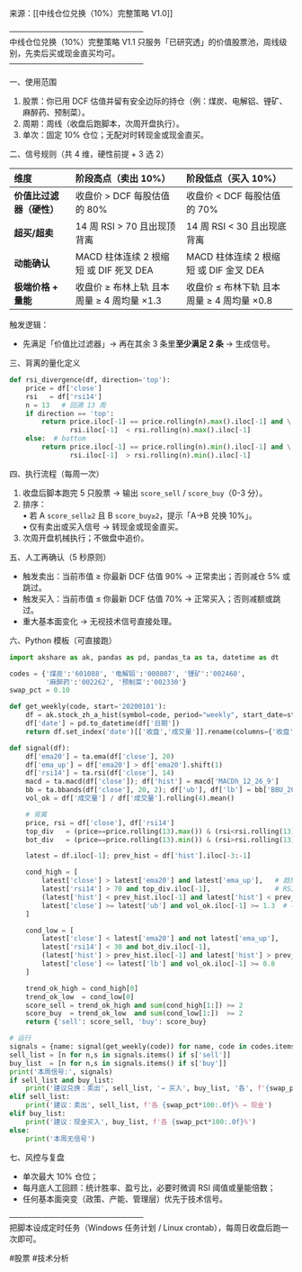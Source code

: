 来源：[[中线仓位兑换（10%）完整策略 V1.0]]

────────────────────────  
中线仓位兑换（10%）完整策略 V1.1
只服务「已研究透」的价值股票池，周线级别，先卖后买或现金直买均可。  
────────────────────────  

一、使用范围  
1. 股票：你已用 DCF 估值并留有安全边际的持仓（例：煤炭、电解铝、锂矿、麻醉药、预制菜）。  
2. 周期：周线（收盘后跑脚本，次周开盘执行）。  
3. 单次：固定 10% 仓位；无配对时转现金或现金直买。  

二、信号规则（共 4 维，硬性前提 + 3 选 2）  

| 维度             | 阶段高点（卖出 10%）                 | 阶段低点（买入 10%）                 |
| :------------- | :--------------------------- | :--------------------------- |
| **价值比过滤器（硬性）** | 收盘价 > DCF 每股估值的 80%          | 收盘价 < DCF 每股估值的 70%          |
| **超买/超卖**      | 14 周 RSI > 70 且出现顶背离         | 14 周 RSI < 30 且出现底背离         |
| **动能确认**       | MACD 柱体连续 2 根缩短 或 DIF 死叉 DEA | MACD 柱体连续 2 根缩短 或 DIF 金叉 DEA |
| **极端价格 + 量能**  | 收盘价 ≥ 布林上轨 且本周量 ≥ 4 周均量 ×1.3 | 收盘价 ≤ 布林下轨 且本周量 ≥ 4 周均量 ×0.8 |

触发逻辑：

- 先满足「价值比过滤器」→ 再在其余 3 条里**至少满足 2 条** → 生成信号。  



三、背离的量化定义  
```python
def rsi_divergence(df, direction='top'):
    price = df['close']
    rsi   = df['rsi14']
    n = 13   # 回溯 13 周
    if direction == 'top':
        return price.iloc[-1] == price.rolling(n).max().iloc[-1] and \
               rsi.iloc[-1]  < rsi.rolling(n).max().iloc[-1]
    else:  # bottom
        return price.iloc[-1] == price.rolling(n).min().iloc[-1] and \
               rsi.iloc[-1]  > rsi.rolling(n).min().iloc[-1]
```

四、执行流程（每周一次）  
1. 收盘后脚本跑完 5 只股票 → 输出 `score_sell` / `score_buy`（0-3 分）。  
2. 排序：  
   • 若 A `score_sell≥2` 且 B `score_buy≥2`，提示「A→B 兑换 10%」。  
   • 仅有卖出或买入信号 → 转现金或现金直买。  
3. 次周开盘机械执行；不做盘中追价。  

五、人工再确认（5 秒原则）  
- 触发卖出：当前市值 ≥ 你最新 DCF 估值 90% → 正常卖出；否则减仓 5% 或跳过。  
- 触发买入：当前市值 ≤ 你最新 DCF 估值 70% → 正常买入；否则减额或跳过。  
- 重大基本面变化 → 无视技术信号直接处理。  

六、Python 模板（可直接跑）  
```python
import akshare as ak, pandas as pd, pandas_ta as ta, datetime as dt

codes = {'煤炭':'601088', '电解铝':'000807', '锂矿':'002460',
         '麻醉药':'002262', '预制菜':'002330'}
swap_pct = 0.10

def get_weekly(code, start='20200101'):
    df = ak.stock_zh_a_hist(symbol=code, period="weekly", start_date=start, adjust="")
    df['date'] = pd.to_datetime(df['日期'])
    return df.set_index('date')[['收盘','成交量']].rename(columns={'收盘':'close'})

def signal(df):
    df['ema20'] = ta.ema(df['close'], 20)
    df['ema_up'] = df['ema20'] > df['ema20'].shift(1)
    df['rsi14'] = ta.rsi(df['close'], 14)
    macd = ta.macd(df['close']); df['hist'] = macd['MACDh_12_26_9']
    bb = ta.bbands(df['close'], 20, 2); df['ub'], df['lb'] = bb['BBU_20_2.0'], bb['BBL_20_2.0']
    vol_ok = df['成交量'] / df['成交量'].rolling(4).mean()

    # 背离
    price, rsi = df['close'], df['rsi14']
    top_div   = (price==price.rolling(13).max()) & (rsi<rsi.rolling(13).max())
    bot_div   = (price==price.rolling(13).min()) & (rsi>rsi.rolling(13).min())

    latest = df.iloc[-1]; prev_hist = df['hist'].iloc[-3:-1]

    cond_high = [
        latest['close'] > latest['ema20'] and latest['ema_up'],   # 趋势
        latest['rsi14'] > 70 and top_div.iloc[-1],                # RSI
        (latest['hist'] < prev_hist.iloc[-1] and latest['hist'] < prev_hist.iloc[-2]) or (macd['MACD_12_26_9'].iloc[-1] < macd['MACDs_12_26_9'].iloc[-1]),  # MACD
        latest['close'] >= latest['ub'] and vol_ok.iloc[-1] >= 1.3  # 布林+量
    ]

    cond_low = [
        latest['close'] < latest['ema20'] and not latest['ema_up'],
        latest['rsi14'] < 30 and bot_div.iloc[-1],
        (latest['hist'] > prev_hist.iloc[-1] and latest['hist'] > prev_hist.iloc[-2]) or (macd['MACD_12_26_9'].iloc[-1] > macd['MACDs_12_26_9'].iloc[-1]),
        latest['close'] <= latest['lb'] and vol_ok.iloc[-1] >= 0.8
    ]

    trend_ok_high = cond_high[0]
    trend_ok_low  = cond_low[0]
    score_sell = trend_ok_high and sum(cond_high[1:]) >= 2
    score_buy  = trend_ok_low  and sum(cond_low[1:])  >= 2
    return {'sell': score_sell, 'buy': score_buy}

# 运行
signals = {name: signal(get_weekly(code)) for name, code in codes.items()}
sell_list = [n for n,s in signals.items() if s['sell']]
buy_list  = [n for n,s in signals.items() if s['buy']]
print('本周信号:', signals)
if sell_list and buy_list:
    print('建议兑换：卖出', sell_list, '→ 买入', buy_list, '各', f'{swap_pct*100:.0f}%')
elif sell_list:
    print('建议：卖出', sell_list, f'各 {swap_pct*100:.0f}% → 现金')
elif buy_list:
    print('建议：现金买入', buy_list, f'各 {swap_pct*100:.0f}%')
else:
    print('本周无信号')
```

七、风控与复盘  
- 单次最大 10% 仓位；  
- 每月底人工回顾：统计胜率、盈亏比，必要时微调 RSI 阈值或量能倍数；  
- 任何基本面突变（政策、产能、管理层）优先于技术信号。

────────────────────────  
把脚本设成定时任务（Windows 任务计划 / Linux crontab），每周日收盘后跑一次即可。


#股票 #技术分析 